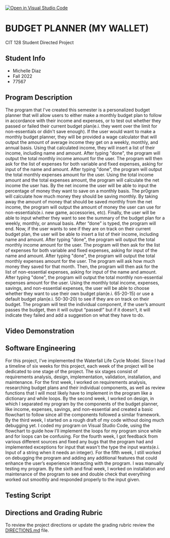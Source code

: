 [![Open in Visual Studio Code](https://classroom.github.com/assets/open-in-vscode-c66648af7eb3fe8bc4f294546bfd86ef473780cde1dea487d3c4ff354943c9ae.svg)](https://classroom.github.com/online_ide?assignment_repo_id=8987496&assignment_repo_type=AssignmentRepo)
# BUDGET PLANNER (MY WALLET)

CIT 128 Student Directed Project

## Student Info

* Michelle Diaz
* Fall 2022
* 77567

## Program Description
The program that I've created this semester is a personalized budget planner that will allow users to either make a monthly budget plan to follow in accordance with their income and expenses, or to test out whether they passed or failed their current budget plan(e.i. they went over the limit for non-essentials or didn't save enough). If the user would want to make a monthly budget planner, they will be provided a wage calculator that will output the amount of average income they get on a weekly, monthly, and annual basis. Using that calculated income, they will insert a list of their income, including name and amount. After typing "done", the program will output the total monthly income amount for the user. The program will then ask for the list of expenses for both variable and fixed expenses, asking for input of the name and amount. After typing "done", the program will output the total monthly expenses amount for the user. Using the total income amount and the total expenses amount, the program will calculate the net income the user has. By the net income the user will be able to input the percentage of money they want to save on a monthly basis. The pr0gram will calculate how much money they should be saving monthly. By taking away the amount of money that should be saved monthly from the  net income, the program will output the amount of money the user can use for non-essentials(e.i. new game, accessories, etc). Finally, the user will be able to input whether they want to see the summary of the budget plan for a weekly, monthly, or annual basis. After “done” is typed, the program will end. Now, if the user wants to see if they are on track on their current budget plan, the user will be able to insert a list of their income, including name and amount. After typing "done", the program will output the total monthly income amount for the user. The program will then ask for the list of expenses for both variable and fixed expenses, asking for input of the name and amount. After typing "done", the program will output the total monthly expenses amount for the user. The program will ask how much money they saved for that month. Then, the program will then ask for the list of non-essential expenses, asking for input of the name and amount. After typing "done", the program will output the total monthly non-essential expenses amount for the user. Using the monthly total income, expenses, savings, and non-essential expenses, the user will be able to choose whether they want to use their own budget plan(e.i. 65-20-15) or use a default budget plan(e.i. 50-30-20) to see if they are on track on their budget. The program will test the individual component, if the user’s amount passes the budget, then it will output “passed!” but if it doesn’t, it will indicate they failed and add a suggestion on what they have to do. 

## Video Demonstration  

## Software Engineering
For this project, I’ve implemented the Waterfall Life Cycle Model. Since I had a timeline of six weeks for this project, each week of the project will be dedicated to one stage of the project. The six stages consist of requirements analysis, design, implementation, validation, installation, and maintenance. For the first week, I worked on requirements analysis, researching budget plans and their individual components, as well as review functions that I will most likely have to implement in the program like a dictionary and while loops. By the second week, I worked on design, in which I separated my program by the components of the budget planner, like income, expenses, savings, and non-essential and created a basic flowchart to follow since all the components followed a similar framework. By the third week, I started on a rough draft of my code without doing much debugging yet. I coded my program on Visual Studio Code, using the flowchart to guide how I’ll implement the loops for my program since while and for loops can be confusing. For the fourth week, I got feedback from various different sources and fixed any bugs that the program had and implemented exceptions for input that wasn't the type the input wants(e.i. Input of a string when it needs an integer). For the fifth week, I still worked on debugging the program and adding any additional features that could enhance the user’s experience interacting with the program. I was manually testing my program. By the sixth and final week, I worked on installation and maintenance of the program to see and double check that everything worked out smoothly and responded properly to the input given. 

## Testing Script


## Directions and Grading Rubric

To review the project directions or update the grading rubric review the [DIRECTIONS.md](DIRECTIONS.md) file.
